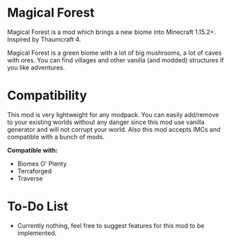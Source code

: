 # Magical Forest
Magical Forest is a mod which brings a new biome into Minecraft 1.15.2+. Inspired by Thaumcraft 4.

Magical Forest is a green biome with a lot of big mushrooms, a lot of caves with ores. You can find villages and other vanilla (and modded) structures if you like adventures.

# Compatibility
This mod is very lightweight for any modpack. You can easily add/remove to your existing worlds without any danger since this mod use vanilla generator and will not corrupt your world.
Also this mod accepts IMCs and compatible with a bunch of mods.

**Compatible with:**
- Biomes O' Plenty
- Terraforged
- Traverse

# To-Do List
- Currently nothing, feel free to suggest features for this mod to be implemented.
